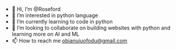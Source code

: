 - 👋 Hi, I’m @Roseford
- 👀 I’m interested in python language
- 🌱 I’m currently learning to code in python
- 💞️ I’m looking to collaborate on building websites with python and learning more on AI and ML
- 📫 How to reach me obianujuofodu@gmail.com

<!---
Roseford/Roseford is a ✨ special ✨ repository because its `README.md` (this file) appears on your GitHub profile.
You can click the Preview link to take a look at your changes.
--->

